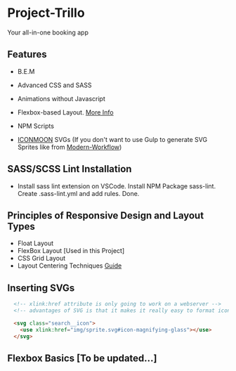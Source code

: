 # Project-Trillo

Your all-in-one booking app

## Features

- B.E.M

- Advanced CSS and SASS

- Animations without Javascript

- Flexbox-based Layout. [More Info](https://scotch.io/tutorials/a-visual-guide-to-css3-flexbox-properties)

- NPM Scripts

- [ICONMOON](https://icomoon.io/app) SVGs (If you don't want to use Gulp to generate SVG Sprites
  like from [Modern-Workflow](https://github.com/barryblando/modern-workflow))

## SASS/SCSS Lint Installation

- Install sass lint extension on VSCode. Install NPM Package sass-lint. Create .sass-lint.yml and add rules. Done.

## Principles of Responsive Design and Layout Types

- Float Layout
- FlexBox Layout [Used in this Project]
- CSS Grid Layout
- Layout Centering Techniques [Guide](https://dev.to/alanfall/css-layout-centering-techniques--608)

## Inserting SVGs

```html
  <!-- xlink:href attribute is only going to work on a webserver -->
  <!-- advantages of SVG is that it makes it really easy to format icons, icon fonts is really hard -->

  <svg class="search__icon">
    <use xlink:href="img/sprite.svg#icon-magnifying-glass"></use>
  </svg>
```

## Flexbox Basics [To be updated...]